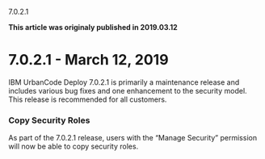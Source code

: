 





7.0.2.1

**This article was originaly published in 2019.03.12**


7.0.2.1 - March 12, 2019
========================




IBM UrbanCode Deploy 7.0.2.1 is primarily a maintenance release and includes various bug fixes and one enhancement to the security model. This release is recommended for all customers.
### Copy Security Roles


As part of the 7.0.2.1 release, users with the “Manage Security” permission will now be able to copy security roles.




